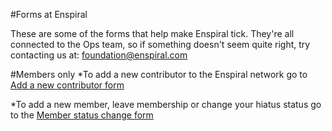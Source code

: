 #Forms at Enspiral


These are some of the forms that help make Enspiral tick. They're all connected to the Ops team, so if 
something doesn't seem quite right, try contacting us at: foundation@enspiral.com

#Members only
*To add a new contributor to the Enspiral network go to [Add a new contributor form](https://docs.google.com/a/enspiral.com/forms/d/e/1FAIpQLSfnstSPWmIEscbAfDF_oswNa9vzEnhTTl174JnSJvGHcBlHGw/viewform)

*To add a new member, leave membership or change your hiatus status go to the [Member status change form](https://docs.google.com/a/enspiral.com/forms/d/e/1FAIpQLSe3pO-XEzduRM3UgrnW1GqAFm9F8NQaHHanjizgpn9EoWyBQA/viewform)
